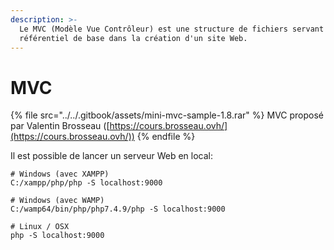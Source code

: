 ```yaml
---
description: >-
  Le MVC (Modèle Vue Contrôleur) est une structure de fichiers servant de
  référentiel de base dans la création d'un site Web.
---
```


# MVC

{% file src="../../.gitbook/assets/mini-mvc-sample-1.8.rar" %}
MVC proposé par Valentin Brosseau ([https://cours.brosseau.ovh/](https://cours.brosseau.ovh/))
{% endfile %}

Il est possible de lancer un serveur Web en local:

```shell
# Windows (avec XAMPP)
C:/xampp/php/php -S localhost:9000

# Windows (avec WAMP)
C:/wamp64/bin/php/php7.4.9/php -S localhost:9000

# Linux / OSX
php -S localhost:9000
```
